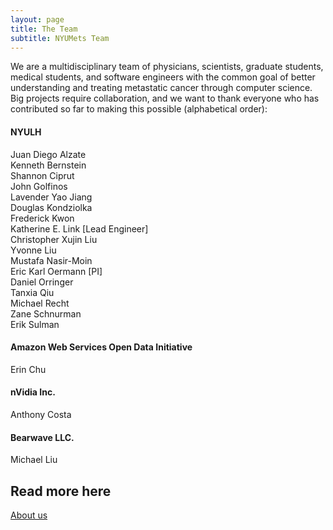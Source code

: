 ```yaml
---
layout: page
title: The Team
subtitle: NYUMets Team
---
```


We are a multidisciplinary team of physicians, scientists, graduate students, medical students, and software engineers with the common goal of better understanding and treating metastatic cancer through computer science. Big projects require collaboration, and we want to thank everyone who has contributed so far
to making this possible (alphabetical order):

#### NYULH
Juan Diego Alzate \
Kenneth Bernstein \
Shannon Ciprut \
John Golfinos \
Lavender Yao Jiang \
Douglas Kondziolka \
Frederick Kwon \
Katherine E. Link [Lead Engineer] \
Christopher Xujin Liu \
Yvonne Liu \
Mustafa Nasir-Moin \
Eric Karl Oermann [PI] \
Daniel Orringer \
Tanxia Qiu \
Michael Recht \
Zane Schnurman \
Erik Sulman

#### Amazon Web Services Open Data Initiative
Erin Chu

#### nVidia Inc.
Anthony Costa

#### Bearwave LLC.
Michael Liu

## Read more here
<a href="https://med.nyu.edu/departments-institutes/neurosurgery/about-us">About us</a>

